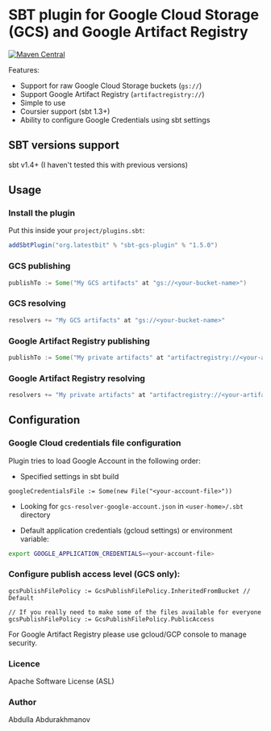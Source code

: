 # SBT plugin for Google Cloud Storage (GCS) and Google Artifact Registry
[![Maven Central](https://maven-badges.herokuapp.com/maven-central/org.latestbit/sbt-gcs-plugin/badge.svg)](https://maven-badges.herokuapp.com/maven-central/org.latestbit/sbt-gcs-plugin/)

Features:
- Support for raw Google Cloud Storage buckets (`gs://`)
- Support Google Artifact Registry (`artifactregistry://`)
- Simple to use
- Coursier support (sbt 1.3+)
- Ability to configure Google Credentials using sbt settings

## SBT versions support
sbt v1.4+ (I haven't tested this with previous versions)

## Usage

### Install the plugin

Put this inside your `project/plugins.sbt`:

```scala
addSbtPlugin("org.latestbit" % "sbt-gcs-plugin" % "1.5.0")
```

### GCS publishing

```scala
publishTo := Some("My GCS artifacts" at "gs://<your-bucket-name>")
```

### GCS resolving

```scala
resolvers += "My GCS artifacts" at "gs://<your-bucket-name>"
```

### Google Artifact Registry publishing

```scala
publishTo := Some("My private artifacts" at "artifactregistry://<your-artifact-registry-url>")
```

### Google Artifact Registry resolving

```scala
resolvers += "My private artifacts" at "artifactregistry://<your-artifact-registry-url>"
```

## Configuration

### Google Cloud credentials file configuration

Plugin tries to load Google Account in the following order:
- Specified settings in sbt build
```
googleCredentialsFile := Some(new File("<your-account-file>"))
```
  
- Looking for `gcs-resolver-google-account.json` in `<user-home>/.sbt` directory
  
- Default application credentials (gcloud settings) or environment variable:
```bash
export GOOGLE_APPLICATION_CREDENTIALS=<your-account-file>
```

### Configure publish access level (GCS only):
```
gcsPublishFilePolicy := GcsPublishFilePolicy.InheritedFromBucket // Default

// If you really need to make some of the files available for everyone
gcsPublishFilePolicy := GcsPublishFilePolicy.PublicAccess 
```
For Google Artifact Registry please use gcloud/GCP console to manage security.

### Licence
Apache Software License (ASL)

### Author
Abdulla Abdurakhmanov
